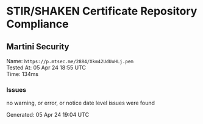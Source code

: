 # STIR/SHAKEN Certificate Repository Compliance

## Martini Security

Name: `https://p.mtsec.me/2884/Xkm42UdUuHLj.pem`\
Tested At: 05 Apr 24 18:55 UTC\
Time: 134ms

### Issues

no warning, or error, or notice date level issues were found

Generated: 05 Apr 24 19:04 UTC